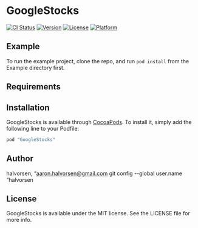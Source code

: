 # GoogleStocks

[![CI Status](http://img.shields.io/travis/halvorsen/GoogleStocks.svg?style=flat)](https://travis-ci.org/halvorsen/GoogleStocks)
[![Version](https://img.shields.io/cocoapods/v/GoogleStocks.svg?style=flat)](http://cocoapods.org/pods/GoogleStocks)
[![License](https://img.shields.io/cocoapods/l/GoogleStocks.svg?style=flat)](http://cocoapods.org/pods/GoogleStocks)
[![Platform](https://img.shields.io/cocoapods/p/GoogleStocks.svg?style=flat)](http://cocoapods.org/pods/GoogleStocks)

## Example

To run the example project, clone the repo, and run `pod install` from the Example directory first.

## Requirements

## Installation

GoogleStocks is available through [CocoaPods](http://cocoapods.org). To install
it, simply add the following line to your Podfile:

```ruby
pod "GoogleStocks"
```

## Author

halvorsen, “aaron.halvorsen@gmail.com
git config --global user.name  “halvorsen

## License

GoogleStocks is available under the MIT license. See the LICENSE file for more info.
